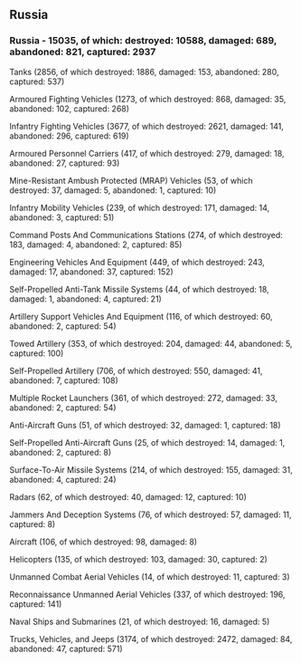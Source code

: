 
 
 ## Russia
 
 ### Russia - 15035, of which: destroyed: 10588, damaged: 689, abandoned: 821, captured: 2937

 

 

 Tanks (2856, of which destroyed: 1886, damaged: 153, abandoned: 280, captured: 537)

 Armoured Fighting Vehicles (1273, of which destroyed: 868, damaged: 35, abandoned: 102, captured: 268)

 Infantry Fighting Vehicles (3677, of which destroyed: 2621, damaged: 141, abandoned: 296, captured: 619)

 Armoured Personnel Carriers (417, of which destroyed: 279, damaged: 18, abandoned: 27, captured: 93)

 Mine-Resistant Ambush Protected (MRAP) Vehicles (53, of which destroyed: 37, damaged: 5, abandoned: 1, captured: 10)

 Infantry Mobility Vehicles (239, of which destroyed: 171, damaged: 14, abandoned: 3, captured: 51)

 Command Posts And Communications Stations (274, of which destroyed: 183, damaged: 4, abandoned: 2, captured: 85)

 Engineering Vehicles And Equipment (449, of which destroyed: 243, damaged: 17, abandoned: 37, captured: 152)

 Self-Propelled Anti-Tank Missile Systems (44, of which destroyed: 18, damaged: 1, abandoned: 4, captured: 21)

 Artillery Support Vehicles And Equipment (116, of which destroyed: 60, abandoned: 2, captured: 54)

 Towed Artillery (353, of which destroyed: 204, damaged: 44, abandoned: 5, captured: 100)

 Self-Propelled Artillery (706, of which destroyed: 550, damaged: 41, abandoned: 7, captured: 108)

 Multiple Rocket Launchers (361, of which destroyed: 272, damaged: 33, abandoned: 2, captured: 54)

 Anti-Aircraft Guns (51, of which destroyed: 32, damaged: 1, captured: 18)

 Self-Propelled Anti-Aircraft Guns (25, of which destroyed: 14, damaged: 1, abandoned: 2, captured: 8)

 Surface-To-Air Missile Systems (214, of which destroyed: 155, damaged: 31, abandoned: 4, captured: 24)

 Radars (62, of which destroyed: 40, damaged: 12, captured: 10)

 Jammers And Deception Systems (76, of which destroyed: 57, damaged: 11, captured: 8)

 Aircraft (106, of which destroyed: 98, damaged: 8)

 Helicopters (135, of which destroyed: 103, damaged: 30, captured: 2)

 Unmanned Combat Aerial Vehicles (14, of which destroyed: 11, captured: 3)

 Reconnaissance Unmanned Aerial Vehicles (337, of which destroyed: 196, captured: 141)

 Naval Ships and Submarines (21, of which destroyed: 16, damaged: 5)

 Trucks, Vehicles, and Jeeps (3174, of which destroyed: 2472, damaged: 84, abandoned: 47, captured: 571)

